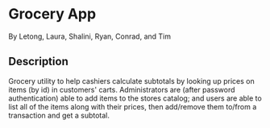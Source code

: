 # Grocery App

By Letong, Laura, Shalini, Ryan, Conrad, and Tim

## Description

Grocery utility to help cashiers calculate subtotals by looking up prices on items (by id) in customers' carts. Administrators are (after password authentication) able to add items to the stores catalog; and users are able to list all of the items along with their prices, then add/remove them to/from a transaction and get a subtotal.
